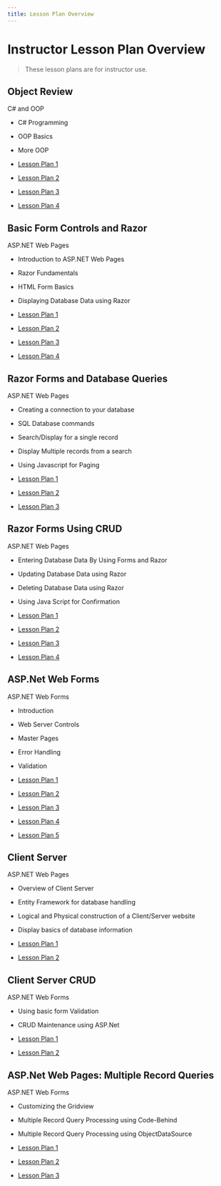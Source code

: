 ```yaml
---
title: Lesson Plan Overview
---
```

# Instructor Lesson Plan Overview

> These lesson plans are for instructor use.

## Object Review

C# and OOP

- C# Programming 
- OOP Basics
- More OOP

- [Lesson Plan 1](review/lesson-1.md)
- [Lesson Plan 2](review/lesson-2.md)
- [Lesson Plan 3](review/lesson-3.md)
- [Lesson Plan 4](review/lesson-4.md)

## Basic Form Controls and Razor

ASP.NET Web Pages

- Introduction to ASP.NET Web Pages
- Razor Fundamentals
- HTML Form Basics
- Displaying Database Data using Razor

- [Lesson Plan 1](razorForms/lesson-1.md)
- [Lesson Plan 2](razorForms/lesson-2.md)
- [Lesson Plan 3](razorForms/lesson-3.md)
- [Lesson Plan 4](razorForms/lesson-4.md)

## Razor Forms and Database Queries

ASP.NET Web Pages

- Creating a connection to your database
- SQL Database commands
- Search/Display for a single record
- Display Multiple records from a search
- Using Javascript for Paging

- [Lesson Plan 1](razorDb/lesson-1.md)
- [Lesson Plan 2](razorDb/lesson-2.md)
- [Lesson Plan 3](razorDb/lesson-3.md)

## Razor Forms Using CRUD

ASP.NET Web Pages

- Entering Database Data By Using Forms and Razor
- Updating Database Data using Razor
- Deleting Database Data using Razor
- Using Java Script for Confirmation

- [Lesson Plan 1](razorCrud/lesson-1.md)
- [Lesson Plan 2](razorCrud/lesson-2.md)
- [Lesson Plan 3](razorCrud/lesson-3.md)
- [Lesson Plan 4](razorCrud/lesson-4.md)

## ASP.Net Web Forms

ASP.NET Web Forms

- Introduction
- Web Server Controls
- Master Pages
- Error Handling
- Validation

- [Lesson Plan 1](webForms/lesson-1.md)
- [Lesson Plan 2](webForms/lesson-2.md)
- [Lesson Plan 3](webForms/lesson-3.md)
- [Lesson Plan 4](webForms/lesson-4.md)
- [Lesson Plan 5](webForms/lesson-5.md)

## Client Server

ASP.NET Web Pages

- Overview of Client Server
- Entity Framework for database handling
- Logical and Physical construction of a Client/Server website
- Display basics of database information

- [Lesson Plan 1](clientServer/lesson-1.md)
- [Lesson Plan 2](clientServer/lesson-2.md)

## Client Server CRUD

ASP.NET Web Forms

- Using basic form Validation
- CRUD Maintenance using ASP.Net

- [Lesson Plan 1](clientServerCrud/lesson-1.md)
- [Lesson Plan 2](clientServerCrud/lesson-2.md)

## ASP.Net Web Pages: Multiple Record Queries

ASP.NET Web Forms

- Customizing the Gridview
- Multiple Record Query Processing using Code-Behind
- Multiple Record Query Processing using ObjectDataSource

- [Lesson Plan 1](webFormsGridView/lesson-1.md)
- [Lesson Plan 2](webFormsGridView/lesson-2.md)
- [Lesson Plan 3](webFormsGridView/lesson-3.md)



